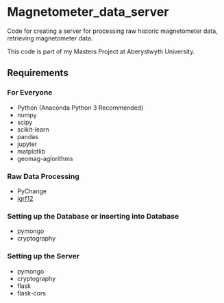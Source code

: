 # Magnetometer_data_server
Code for creating a server for processing raw historic magnetometer data,  retrieving magnetometer data.

This code is part of my Masters Project at Aberystwyth University.


## Requirements
### For Everyone
* Python (Anaconda Python 3 Recommended)
* numpy
* scipy
* scikit-learn
* pandas
* jupyter
* matplotlib
* geomag-aglorithms

### Raw Data Processing
* PyChange
* [igrf12](https://github.com/scivision/igrf12)

### Setting up the Database or inserting into Database
* pymongo
* cryptography

### Setting up the Server
* pymongo
* cryptography
* flask
* flask-cors
